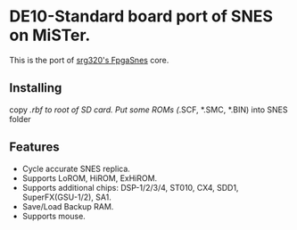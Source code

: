 # DE10-Standard board port of SNES on MiSTer.

This is the port of [srg320's FpgaSnes](https://github.com/srg320/FpgaSnes) core.

## Installing
copy *.rbf to root of SD card. Put some ROMs (*.SCF, *.SMC, *.BIN) into SNES folder

## Features
* Cycle accurate SNES replica.
* Supports LoROM, HiROM, ExHiROM.
* Supports additional chips: DSP-1/2/3/4, ST010, CX4, SDD1, SuperFX(GSU-1/2), SA1.
* Save/Load Backup RAM.
* Supports mouse.

